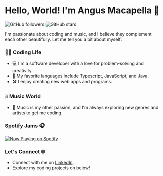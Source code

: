 
# Hello, World! I'm Angus Macapella 👋

![GitHub followers](https://img.shields.io/github/followers/AMACAFELLA?label=Follow&style=social)
![GitHub stars](https://img.shields.io/github/stars/AMACAFELLA?label=Stars&style=social)

I'm passionate about coding and music, and I believe they complement each other beautifully. Let me tell you a bit about myself:

### 👨‍💻 Coding Life

- 💻 I'm a software developer with a love for problem-solving and creativity.
- 🚀 My favorite languages include Typescript, JavaScript, and Java.
- 🛠️ I enjoy creating new web apps and programs.

### 🎶 Music World

- 🎵 Music is my other passion, and I'm always exploring new genres and artists to get me coding.

### Spotify Jams 🎧

[![Now Playing on Spotify](https://spotify-github-profile.vercel.app/api/view?uid=angus.macapella1&cover_image=false&theme=default&show_offline=false&background_color=121212&interchange=false&bar_color=53b14f&bar_color_cover=true)](https://github.com/kittinan/spotify-github-profile)

### Let's Connect 🌐

- Connect with me on [LinkedIn](https://www.linkedin.com/in/angus-macapella).
- Explore my coding projects on below!
